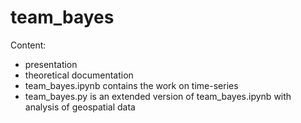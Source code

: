 # team_bayes

Content:

* presentation
* theoretical documentation 
* team_bayes.ipynb contains the work on time-series
* team_bayes.py is an extended version of team_bayes.ipynb with analysis of geospatial data
